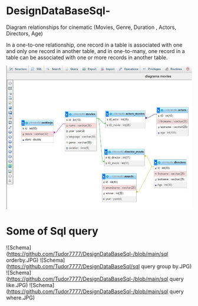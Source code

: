 # DesignDataBaseSql-
 
Diagram relationships for cinematic (Movies, Genre, Duration , Actors, Directors, Age)

In a one-to-one relationship, one record in a table is associated with one and only one record in another table,
and in one-to-many, one record in a table can be associated with one or more records in another table.

![Schema](https://github.com/Tudor7777/DesignDataBaseSql-/blob/main/sql.JPG)

# Some of Sql query  

![Schema](https://github.com/Tudor7777/DesignDataBaseSql-/blob/main/sql orderby.JPG)
![Schema](https://github.com/Tudor7777/DesignDataBaseSql/sql query group by.JPG)
![Schema](https://github.com/Tudor7777/DesignDataBaseSql-/blob/main/sql query like.JPG)
![Schema](https://github.com/Tudor7777/DesignDataBaseSql-/blob/main/sql query where.JPG)


